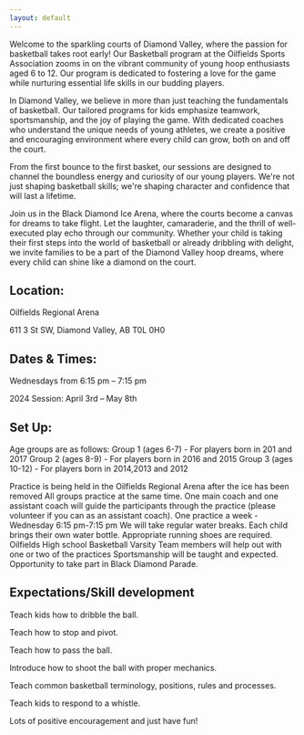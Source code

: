 ```yaml
---
layout: default
---
```


Welcome to the sparkling courts of Diamond Valley, where the passion for basketball takes root early! Our Basketball program at the Oilfields Sports Association zooms in on the vibrant community of young hoop enthusiasts aged 6 to 12. Our program  is dedicated to fostering a love for the game while nurturing essential life skills in our budding players.

In Diamond Valley, we believe in more than just teaching the fundamentals of basketball. Our tailored programs for kids emphasize teamwork, sportsmanship, and the joy of playing the game. With dedicated coaches who understand the unique needs of young athletes, we create a positive and encouraging environment where every child can grow, both on and off the court.

From the first bounce to the first basket, our sessions are designed to channel the boundless energy and curiosity of our young players. We're not just shaping basketball skills; we're shaping character and confidence that will last a lifetime.

Join us in the Black Diamond Ice Arena, where the courts become a canvas for dreams to take flight. Let the laughter, camaraderie, and the thrill of  well-executed play echo through our community. Whether your child is taking their first steps into the world of basketball or already dribbling with delight, we invite families to be a part of the Diamond Valley hoop dreams, where every child can shine like a diamond on the court.



## Location:

Oilfields Regional Arena

611 3 St SW, Diamond Valley, AB T0L 0H0



## Dates & Times:

Wednesdays from 6:15 pm – 7:15 pm

2024 Session: April 3rd  – May 8th



## Set Up:

Age groups are as follows:
Group 1 (ages 6-7) - For players born in 201 and 2017
Group 2 (ages 8-9) - For players born in 2016 and 2015
Group 3 (ages 10-12) -  For players born in 2014,2013 and 2012

Practice is being held in the Oilfields Regional Arena after the ice has been removed
All groups practice at the same time.
One main coach and one assistant coach will guide the participants through the practice (please volunteer if you can as an assistant coach).
One practice a week - Wednesday 6:15 pm-7:15 pm
We will take regular water breaks. Each child brings their own water bottle.
Appropriate running shoes are required.
Oilfields High school Basketball Varsity Team members will help out with one or two of the practices
Sportsmanship will be taught and expected.
Opportunity to take part in Black Diamond Parade.


## Expectations/Skill development

Teach kids how to dribble the ball.

Teach how to stop and pivot.

Teach how to pass the ball.

Introduce how to shoot the ball with proper mechanics.

Teach common basketball terminology, positions, rules and processes.

Teach kids to respond to a whistle.

Lots of positive encouragement and just have fun!
